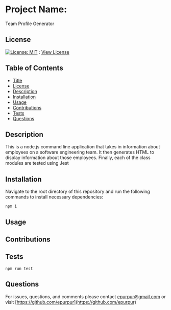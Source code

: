 
  # Project Name:

  Team Profile Generator

  ## License

  [![License: MIT](https://img.shields.io/badge/License-MIT-yellow.svg)](https://opensource.org/licenses/MIT) : [View License](https://opensource.org/licenses/MIT)

  ## Table of Contents

  - [Title](#Project-Name)
  - [License](#License)
  - [Description](#Description)
  - [Installation](#Installation)
  - [Usage](#Usage)
  - [Contributions](#Contributions)
  - [Tests](#Tests)
  - [Questions](#Questions)

  ## Description

  This is a node.js command line application that takes in information about employees on a software engineering team. It then generates HTML to display information about those employees. Finally, each of the class modules are tested using Jest

  ## Installation

  Navigate to the root directory of this repository and run the following commands to install necessary dependencies:

    npm i

  ## Usage

  

  ## Contributions 

  

  ## Tests 

  `npm run test`

  ## Questions 

  For issues, questions, and comments please contact epurpur@gmail.com or visit [https://github.com/epurpur](https://github.com/epurpur) 
  
